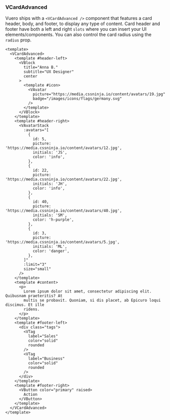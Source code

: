 ### VCardAdvanced

Vuero ships with a `<VCardAdvanced />` component that features a card header,
body, and footer, to display any type of content.
Card header and footer have both a left and right `slots` where you
can insert your UI elements/components. You can also control the card radius
using the `radius` prop.

<!--code-->

```vue
<template>
  <VCardAdvanced>
    <template #header-left>
      <VBlock
        title="Anna B."
        subtitle="UX Designer"
        center
      >
        <template #icon>
          <VAvatar
            picture="https://media.cssninja.io/content/avatars/19.jpg"
            badge="/images/icons/flags/germany.svg"
          />
        </template>
      </VBlock>
    </template>
    <template #header-right>
      <VAvatarStack
        :avatars="[
          {
            id: 5,
            picture: 'https://media.cssninja.io/content/avatars/12.jpg',
            initials: 'JS',
            color: 'info',
          },
          {
            id: 22,
            picture: 'https://media.cssninja.io/content/avatars/22.jpg',
            initials: 'JH',
            color: 'info',
          },
          {
            id: 40,
            picture: 'https://media.cssninja.io/content/avatars/40.jpg',
            initials: 'SM',
            color: 'h-purple',
          },
          {
            id: 3,
            picture: 'https://media.cssninja.io/content/avatars/5.jpg',
            initials: 'ML',
            color: 'danger',
          },
        ]"
        :limit="3"
        size="small"
      />
    </template>
    <template #content>
      <p>
        Lorem ipsum dolor sit amet, consectetur adipiscing elit. Quibusnam praeteritis? At
        multis se probavit. Quoniam, si dis placet, ab Epicuro loqui discimus. Et ille
        ridens.
      </p>
    </template>
    <template #footer-left>
      <div class="tags">
        <VTag
          label="Sales"
          color="solid"
          rounded
        />
        <VTag
          label="Business"
          color="solid"
          rounded
        />
      </div>
    </template>
    <template #footer-right>
      <VButton color="primary" raised>
        Action
      </VButton>
    </template>
  </VCardAdvanced>
</template>
```

<!--/code-->
